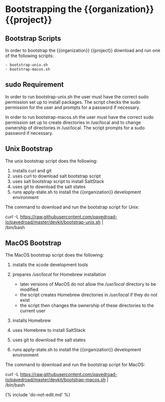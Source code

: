# Bootstrapping the {{organization}} {{project}}

## Bootstrap Scripts

In order to bootstrap the {{organization}} {{project}}
download and run one of the following scripts:

    - bootstrap-unix.sh
    - bootstrap-macos.sh

## sudo Requirement

In order to run bootstrap-unix.sh the user must have the correct sudo permission
set up to install packages.
The script checks the sudo permission for the user and prompts for a password if necessary.

In order to run bootstrap-macos.sh the user must have the correct sudo permission
set up to create directories in /usr/local and to change ownership of directories in /usr/local.
The script prompts for a sudo password if necessary.

## Unix Bootstrap

The unix bootstrap script does the following:

1) installs curl and git
2) uses curl to download salt bootstrap script
3) uses salt bootstrap script to install SaltStack
4) uses git to download the salt states
5) runs apply-state.sh to install the {{organization}} development environment

The command to download and run the bootstrap script for Unix:

curl -L https://raw.githubusercontent.com/pavedroad-io/pavedroad/master/devkit/bootstrap-unix.sh |\
/bin/bash

## MacOS Bootstrap

The MacOS bootstrap script does the following:

1) installs the xcode development tools
2) prepares _/usr/local_ for Homebrew installation

   * later versions of MacOS do not allow the _/usr/local_ directory to be modified
   * the script creates Homebrew directories in _/usr/local_ if they do not exist
   * the script then changes the ownership of these directories to the current user
3) installs Homebrew
4) uses Homebrew to install SaltStack
5) uses git to download the salt states
6) runs apply-state.sh to install the {{organization}} development environment

The command to download and run the bootstrap script for MacOS:

curl -L https://raw.githubusercontent.com/pavedroad-io/pavedroad/master/devkit/bootstrap-macos.sh |\
/bin/bash

{% include 'do-not-edit.md' %}
